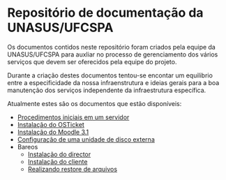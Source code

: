 # Repositório de documentação da UNASUS/UFCSPA

Os documentos contidos neste repositório foram criados pela equipe da UNASUS/UFCSPA para auxliar no
processo de gerenciamento dos vários serviços que devem ser oferecidos pela equipe do projeto.

Durante a criação destes documentos tentou-se encontar um equilibrio entre a especificidade da nossa
infraenstrutura e ideias gerais para a boa manutenção dos serviços independente da infraestrutura
específica.

Atualmente estes são os documentos que estão disponíveis:
- [Procedimentos iniciais em um servidor](https://github.com/UnaUfcspa/docs/blob/master/server-setup.md)
- [Instalação do OSTicket](https://github.com/UnaUfcspa/docs/blob/master/osticket-install.md)
- [Instalação do Moodle 3.1](https://github.com/UnaUfcspa/docs/blob/master/moodle.md)
- [Configuração de uma unidade de disco externa](https://github.com/UnaUfcspa/docs/blob/master/storage.md)
- Bareos
  - [Instalação do director](https://github.com/UnaUfcspa/docs/blob/master/bareos/director-install.md)
  - [Instalação do cliente](https://github.com/UnaUfcspa/docs/blob/master/bareos/client-install.md)
  - [Realizando restore de arquivos](https://github.com/UnaUfcspa/docs/blob/master/bareos/restore.md)
